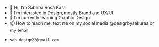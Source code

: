- 👋 Hi, I’m Sabrina Rosa Kasa
- 👀 I’m interested in Design, mostly Brand and UX/UI
- 💞️ I’m currently learning Graphic Design
- 📫 How to reach me: text me on my social media @designbysakuraa or my email
-     sab.design22@gmail.com
<!---
sabrinark22/sabrinark22 is a ✨ special ✨ repository because its `README.md` (this file) appears on your GitHub profile.
You can click the Preview link to take a look at your changes.
--->
